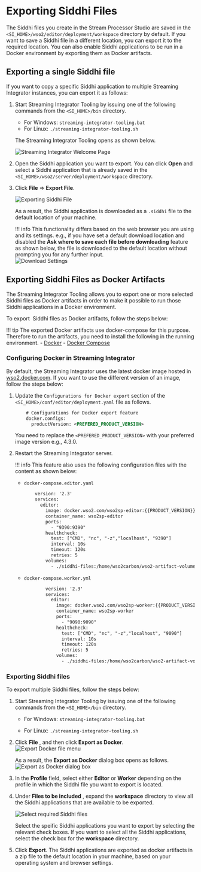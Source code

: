 # Exporting Siddhi Files
The Siddhi files you create in the Stream Processor Studio are saved in the `<SI_HOME>/wso2/editor/deployment/workspace` 
directory by default. If you want to save a Siddhi file in a different location, you can export it to the required 
location. You can also enable Siddhi applications to be run in a Docker environment by exporting them as Docker 
artifacts.

## Exporting a single Siddhi file
If you want to copy a specific Siddhi application to multiple Streaming Integrator instances, you can export it as follows:

1. Start Streaming Integrator Tooling by issuing one of the following commands from the `<SI_HOME>/bin` directory.
    - For Windows: `streaming-integrator-tooling.bat`
    - For Linux: `./streaming-integrator-tooling.sh` <br/>
    
    The Streaming Integrator Tooling opens as shown below.

    ![Streaming Integrator Welcome Page](../images/exporting-Siddhi-Applications/SI-Welcome_Page.png)

2. Open the Siddhi application you want to export. You can click **Open** and select a Siddhi application that is 
    already saved in the `<SI_HOME>/wso2/server/deployment/workspace` directory.

3. Click **File** => **Export File**.

    ![Exporting Siddhi File](../images/exporting-Siddhi-Applications/Export_Siddhi_File.png)

    As a result, the Siddhi application is downloaded as a `.siddhi` file to the default location of your machine.

    !!! info
        This functionality differs based on the web browser you are using and its settings. e.g., if you have set a default
        download location and disabled the **Ask where to save each file before downloading** feature as shown below, the
        file is downloaded to the default location without prompting you for any further input.<br/>
        ![Download Settings](../images/exporting-Siddhi-Applications/Download_Settings.png)
    
## Exporting Siddhi Files as Docker Artifacts
The Streaming Integrator Tooling allows you to export one or more selected Siddhi files as Docker artifacts in order to
 make it possible to run those Siddhi applications in a Docker environment.

To export  Siddhi files as Docker artifacts, follow the steps below:

!!! tip
    The exported Docker artifacts use docker-compose for this purpose. Therefore to run the artifacts, you need to 
    install the following in the running environment.
    - [Docker](https://www.docker.com/)
    - [Docker Compose](https://docs.docker.com/compose/)


### Configuring Docker in Streaming Integrator

By default, the Streaming Integrator uses the latest docker image hosted in [wso2.docker.com](http://wso2.docker.com/).
 If you want to use the different version of an image, follow the steps below:

1.  Update the `Configurations for Docker export` section of the `<SI_HOME>/conf/editor/deployment.yaml` file as
    follows.

    ``` xml
        # Configurations for Docker export feature
        docker.configs:
          productVersion: <PREFERED_PRODUCT_VERSION>
    ```

    You need to replace the `<PREFERED_PRODUCT_VERSION>` with your preferred image version e.g., 4.3.0.

2.  Restart the Streaming Integrator server.

    !!! info
        This feature also uses the following configuration files with the content as shown below:

    -   `docker-compose.editor.yaml`

        ``` xml
            version: '2.3'
            services:
              editor:
                image: docker.wso2.com/wso2sp-editor:{{PRODUCT_VERSION}}
                container_name: wso2sp-editor
                ports:
                  - "9390:9390"
                healthcheck:
                  test: ["CMD", "nc", "-z","localhost", "9390"]
                  interval: 10s
                  timeout: 120s
                  retries: 5
                volumes:
                  - ./siddhi-files:/home/wso2carbon/wso2-artifact-volume/wso2/editor/deployment/workspace
        ```
    
    -   `docker-compose.worker.yml`
    
        ``` xml
                version: '2.3'
                services:
                  editor:
                    image: docker.wso2.com/wso2sp-worker:{{PRODUCT_VERSION}}
                    container_name: wso2sp-worker
                    ports:
                      - "9090:9090"
                    healthcheck:
                      test: ["CMD", "nc", "-z","localhost", "9090"]
                      interval: 10s
                      timeout: 120s
                      retries: 5
                    volumes:
                      - ./siddhi-files:/home/wso2carbon/wso2-artifact-volume/wso2/worker/deployment/siddhi-files
        ```
        

### Exporting Siddhi files

To export multiple Siddhi files, follow the steps below:

1. Start Streaming Integrator Tooling by issuing one of the following commands from the `<SI_HOME>/bin` directory.

     - For Windows: `streaming-integrator-tooling.bat`

     - For Linux: `./streaming-integrator-tooling.sh`

2. Click **File** , and then click **Export as Docker**.  
   ![Export Docker file menu](../images/exporting-Siddhi-Applications/File_Menu_Export_Docker.png)

   As a result, the **Export as Docker** dialog box opens as follows.  
   ![Export as Docker dialog box](../images/exporting-Siddhi-Applications/Export_As_Docker.png)

3. In the **Profile** field, select either **Editor** or **Worker** depending on the profile in which the Siddhi file
   you want to export is located.

4. Under **Files to be included** , expand the **workspace** directory to view all the Siddhi applications that are 
   available to be exported.

   ![Select required Siddhi files](../images/exporting-Siddhi-Applications/Select_Siddhi_Files.png)

   Select the speific Siddhi applications you want to export by selecting the relevant check boxes. If you want to 
   select all the Siddhi applications, select the check box for the **workspace** directory.

5.  Click **Export**. The Siddhi applications are exported as docker artifacts in a zip file to the default location 
    in your machine, based on your operating system and browser settings.